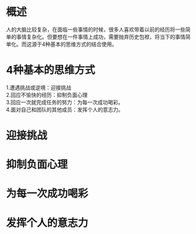# 概述
人的大脑比较复杂，在面临一些事情的时候，很多人喜欢带着以前的经历将一些简单的事情复杂化。但要想在一件事情上成功，需要抛弃历史包袱，将当下的事情简单化。而这源于4种基本的思维方式的结合使用。

# 4种基本的思维方式
1.遭遇挑战或逆境：迎接挑战   
2.回应不愉快的经历：抑制负面心理   
3.回应一次就完成任务的努力：为每一次成功喝彩。      
4.面对自己和团队的其他成员：发挥个人的意志力。  

# 迎接挑战

# 抑制负面心理

# 为每一次成功喝彩

# 发挥个人的意志力
